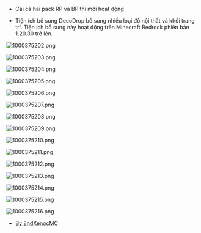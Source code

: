 * Cài cả hai pack RP và BP thì mới hoạt động

* Tiện ích bổ sung DecoDrop bổ sung nhiều loại đồ nội thất và khối trang trí. Tiện ích bổ sung này hoạt động trên Minecraft Bedrock phiên bản 1.20.30 trở lên.

![1000375202.png](https://i.ibb.co/gLrLjLq8/1000375202.png)

![1000375203.png](https://i.ibb.co/9k6ZJmb8/1000375203.png)

![1000375204.png](https://i.ibb.co/1YJkvCKQ/1000375204.png)

![1000375205.png](https://i.ibb.co/vvq9Nzxx/1000375205.png)

![1000375206.png](https://i.ibb.co/p68dh640/1000375206.png)

![1000375207.png](https://i.ibb.co/bMRxwtX6/1000375207.png)

![1000375208.png](https://i.ibb.co/jk42596v/1000375208.png)

![1000375209.png](https://i.ibb.co/S70RXSX3/1000375209.png)

![1000375210.png](https://i.ibb.co/LD8NqJ7p/1000375210.png)

![1000375211.png](https://i.ibb.co/CsWggVkw/1000375211.png)

![1000375212.png](https://i.ibb.co/Nd26G8RD/1000375212.png)

![1000375213.png](https://i.ibb.co/yF5S9Jwv/1000375213.png)

![1000375214.png](https://i.ibb.co/ynhjk1Sy/1000375214.png)

![1000375215.png](https://i.ibb.co/1GYCbM4G/1000375215.png)

![1000375216.png](https://i.ibb.co/TxswgySG/1000375216.png)

* <span style="color:#858585;">[By EndXenocMC](https://mcpedl.com/user/endxenoc/)</span>